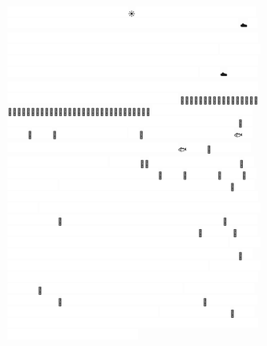 ![](./empty.png)![](./empty.png)![](./empty.png)![](./empty.png)![](./empty.png)![](./empty.png)![](./empty.png)![](./empty.png)![](./empty.png)![](./empty.png)![](./empty.png)![](./empty.png)☀️![](./empty.png)![](./empty.png)![](./empty.png)![](./empty.png)![](./empty.png)![](./empty.png)![](./empty.png)![](./empty.png)![](./empty.png)![](./empty.png)![](./empty.png)![](./empty.png)![](./empty.png)![](./empty.png)![](./empty.png)![](./empty.png)![](./empty.png)![](./empty.png)![](./empty.png)![](./empty.png)![](./empty.png)![](./empty.png)![](./empty.png)![](./empty.png)![](./empty.png)![](./empty.png)![](./empty.png)![](./empty.png)![](./empty.png)![](./empty.png)![](./empty.png)![](./empty.png)![](./empty.png)![](./empty.png)![](./empty.png)
☁️![](./empty.png)![](./empty.png)![](./empty.png)![](./empty.png)![](./empty.png)![](./empty.png)![](./empty.png)![](./empty.png)![](./empty.png)![](./empty.png)![](./empty.png)![](./empty.png)![](./empty.png)![](./empty.png)![](./empty.png)![](./empty.png)![](./empty.png)![](./empty.png)![](./empty.png)![](./empty.png)![](./empty.png)![](./empty.png)![](./empty.png)![](./empty.png)![](./empty.png)![](./empty.png)![](./empty.png)![](./empty.png)![](./empty.png)![](./empty.png)![](./empty.png)![](./empty.png)![](./empty.png)![](./empty.png)![](./empty.png)![](./empty.png)![](./empty.png)![](./empty.png)![](./empty.png)![](./empty.png)![](./empty.png)![](./empty.png)![](./empty.png)![](./empty.png)![](./empty.png)![](./empty.png)![](./empty.png)
![](./empty.png)![](./empty.png)![](./empty.png)![](./empty.png)![](./empty.png)![](./empty.png)![](./empty.png)![](./empty.png)![](./empty.png)![](./empty.png)![](./empty.png)![](./empty.png)![](./empty.png)![](./empty.png)![](./empty.png)![](./empty.png)![](./empty.png)![](./empty.png)![](./empty.png)![](./empty.png)![](./empty.png)![](./empty.png)![](./empty.png)![](./empty.png)![](./empty.png)![](./empty.png)![](./empty.png)![](./empty.png)![](./empty.png)![](./empty.png)![](./empty.png)![](./empty.png)![](./empty.png)![](./empty.png)![](./empty.png)![](./empty.png)![](./empty.png)![](./empty.png)![](./empty.png)![](./empty.png)![](./empty.png)![](./empty.png)![](./empty.png)![](./empty.png)![](./empty.png)![](./empty.png)![](./empty.png)![](./empty.png)
![](./empty.png)![](./empty.png)☁️![](./empty.png)![](./empty.png)![](./empty.png)![](./empty.png)![](./empty.png)![](./empty.png)![](./empty.png)![](./empty.png)![](./empty.png)![](./empty.png)![](./empty.png)![](./empty.png)![](./empty.png)![](./empty.png)![](./empty.png)![](./empty.png)![](./empty.png)![](./empty.png)![](./empty.png)![](./empty.png)![](./empty.png)![](./empty.png)![](./empty.png)![](./empty.png)![](./empty.png)![](./empty.png)![](./empty.png)![](./empty.png)![](./empty.png)![](./empty.png)![](./empty.png)![](./empty.png)![](./empty.png)![](./empty.png)![](./empty.png)![](./empty.png)![](./empty.png)![](./empty.png)![](./empty.png)![](./empty.png)![](./empty.png)![](./empty.png)![](./empty.png)![](./empty.png)![](./empty.png)
🌊🌊🌊🌊🌊🌊🌊🌊🌊🌊🌊🌊🌊🌊🌊🌊🌊🌊🌊🌊🌊🌊🌊🌊🌊🌊🌊🌊🌊🌊🌊🌊🌊🌊🌊🌊🌊🌊🌊🌊🌊🌊🌊🌊🌊🌊🌊🌊
![](./empty.png)![](./empty.png)![](./empty.png)![](./empty.png)![](./empty.png)![](./empty.png)![](./empty.png)![](./empty.png)![](./empty.png)![](./empty.png)![](./empty.png)![](./empty.png)![](./empty.png)![](./empty.png)![](./empty.png)![](./empty.png)![](./empty.png)![](./empty.png)![](./empty.png)![](./empty.png)![](./empty.png)![](./empty.png)![](./empty.png)![](./empty.png)![](./empty.png)![](./empty.png)![](./empty.png)![](./empty.png)![](./empty.png)![](./empty.png)![](./empty.png)![](./empty.png)![](./empty.png)🐬![](./empty.png)![](./empty.png)![](./empty.png)🦈![](./empty.png)![](./empty.png)🐠![](./empty.png)![](./empty.png)![](./empty.png)![](./empty.png)![](./empty.png)![](./empty.png)![](./empty.png)
![](./empty.png)🐡![](./empty.png)![](./empty.png)![](./empty.png)![](./empty.png)![](./empty.png)![](./empty.png)![](./empty.png)![](./empty.png)![](./empty.png)🐟![](./empty.png)![](./empty.png)![](./empty.png)![](./empty.png)![](./empty.png)![](./empty.png)![](./empty.png)![](./empty.png)![](./empty.png)![](./empty.png)![](./empty.png)![](./empty.png)![](./empty.png)![](./empty.png)![](./empty.png)![](./empty.png)![](./empty.png)![](./empty.png)🐟![](./empty.png)![](./empty.png)🐠![](./empty.png)![](./empty.png)![](./empty.png)![](./empty.png)![](./empty.png)![](./empty.png)![](./empty.png)![](./empty.png)![](./empty.png)![](./empty.png)![](./empty.png)![](./empty.png)![](./empty.png)![](./empty.png)
![](./empty.png)![](./empty.png)![](./empty.png)🐋🫧![](./empty.png)![](./empty.png)![](./empty.png)![](./empty.png)![](./empty.png)![](./empty.png)![](./empty.png)![](./empty.png)![](./empty.png)🦭![](./empty.png)![](./empty.png)![](./empty.png)![](./empty.png)![](./empty.png)![](./empty.png)![](./empty.png)![](./empty.png)![](./empty.png)![](./empty.png)![](./empty.png)![](./empty.png)![](./empty.png)![](./empty.png)![](./empty.png)![](./empty.png)🐙![](./empty.png)![](./empty.png)🦑![](./empty.png)![](./empty.png)![](./empty.png)🐋![](./empty.png)![](./empty.png)🫧![](./empty.png)![](./empty.png)![](./empty.png)![](./empty.png)![](./empty.png)![](./empty.png)
![](./empty.png)![](./empty.png)![](./empty.png)![](./empty.png)![](./empty.png)![](./empty.png)![](./empty.png)![](./empty.png)![](./empty.png)![](./empty.png)![](./empty.png)![](./empty.png)![](./empty.png)![](./empty.png)![](./empty.png)![](./empty.png)![](./empty.png)🐋![](./empty.png)![](./empty.png)![](./empty.png)![](./empty.png)![](./empty.png)![](./empty.png)![](./empty.png)![](./empty.png)![](./empty.png)![](./empty.png)![](./empty.png)![](./empty.png)![](./empty.png)![](./empty.png)![](./empty.png)![](./empty.png)![](./empty.png)![](./empty.png)![](./empty.png)![](./empty.png)![](./empty.png)![](./empty.png)![](./empty.png)![](./empty.png)![](./empty.png)![](./empty.png)![](./empty.png)![](./empty.png)![](./empty.png)![](./empty.png)
![](./empty.png)![](./empty.png)![](./empty.png)![](./empty.png)![](./empty.png)![](./empty.png)![](./empty.png)![](./empty.png)![](./empty.png)![](./empty.png)![](./empty.png)![](./empty.png)![](./empty.png)![](./empty.png)![](./empty.png)![](./empty.png)![](./empty.png)![](./empty.png)![](./empty.png)![](./empty.png)![](./empty.png)![](./empty.png)![](./empty.png)![](./empty.png)![](./empty.png)![](./empty.png)![](./empty.png)🐋![](./empty.png)![](./empty.png)![](./empty.png)![](./empty.png)![](./empty.png)![](./empty.png)![](./empty.png)![](./empty.png)![](./empty.png)![](./empty.png)![](./empty.png)![](./empty.png)![](./empty.png)![](./empty.png)![](./empty.png)![](./empty.png)🐠![](./empty.png)![](./empty.png)![](./empty.png)
![](./empty.png)![](./empty.png)![](./empty.png)![](./empty.png)![](./empty.png)![](./empty.png)![](./empty.png)![](./empty.png)![](./empty.png)![](./empty.png)![](./empty.png)![](./empty.png)![](./empty.png)![](./empty.png)![](./empty.png)![](./empty.png)![](./empty.png)![](./empty.png)![](./empty.png)🐠![](./empty.png)![](./empty.png)![](./empty.png)🦑![](./empty.png)![](./empty.png)![](./empty.png)![](./empty.png)![](./empty.png)![](./empty.png)![](./empty.png)![](./empty.png)![](./empty.png)![](./empty.png)![](./empty.png)![](./empty.png)![](./empty.png)![](./empty.png)![](./empty.png)![](./empty.png)![](./empty.png)![](./empty.png)![](./empty.png)![](./empty.png)![](./empty.png)![](./empty.png)![](./empty.png)![](./empty.png)
![](./empty.png)![](./empty.png)![](./empty.png)![](./empty.png)![](./empty.png)![](./empty.png)![](./empty.png)![](./empty.png)![](./empty.png)![](./empty.png)![](./empty.png)![](./empty.png)![](./empty.png)![](./empty.png)![](./empty.png)![](./empty.png)![](./empty.png)![](./empty.png)![](./empty.png)![](./empty.png)![](./empty.png)![](./empty.png)![](./empty.png)![](./empty.png)![](./empty.png)![](./empty.png)🐋![](./empty.png)![](./empty.png)![](./empty.png)![](./empty.png)![](./empty.png)![](./empty.png)![](./empty.png)![](./empty.png)![](./empty.png)![](./empty.png)![](./empty.png)![](./empty.png)![](./empty.png)![](./empty.png)![](./empty.png)![](./empty.png)![](./empty.png)![](./empty.png)![](./empty.png)![](./empty.png)![](./empty.png)
![](./empty.png)![](./empty.png)![](./empty.png)![](./empty.png)![](./empty.png)![](./empty.png)![](./empty.png)![](./empty.png)![](./empty.png)![](./empty.png)![](./empty.png)![](./empty.png)![](./empty.png)![](./empty.png)![](./empty.png)![](./empty.png)![](./empty.png)![](./empty.png)![](./empty.png)![](./empty.png)![](./empty.png)![](./empty.png)![](./empty.png)![](./empty.png)![](./empty.png)![](./empty.png)![](./empty.png)![](./empty.png)![](./empty.png)![](./empty.png)![](./empty.png)![](./empty.png)![](./empty.png)🪸![](./empty.png)![](./empty.png)![](./empty.png)![](./empty.png)![](./empty.png)![](./empty.png)![](./empty.png)![](./empty.png)![](./empty.png)![](./empty.png)![](./empty.png)![](./empty.png)![](./empty.png)![](./empty.png)
![](./empty.png)![](./empty.png)![](./empty.png)![](./empty.png)![](./empty.png)![](./empty.png)![](./empty.png)![](./empty.png)![](./empty.png)![](./empty.png)![](./empty.png)![](./empty.png)🌿![](./empty.png)![](./empty.png)![](./empty.png)![](./empty.png)![](./empty.png)![](./empty.png)![](./empty.png)![](./empty.png)![](./empty.png)![](./empty.png)![](./empty.png)![](./empty.png)![](./empty.png)![](./empty.png)🪸![](./empty.png)![](./empty.png)![](./empty.png)![](./empty.png)![](./empty.png)![](./empty.png)![](./empty.png)![](./empty.png)![](./empty.png)![](./empty.png)![](./empty.png)![](./empty.png)![](./empty.png)![](./empty.png)![](./empty.png)![](./empty.png)![](./empty.png)![](./empty.png)![](./empty.png)![](./empty.png)
![](./empty.png)![](./empty.png)![](./empty.png)![](./empty.png)![](./empty.png)![](./empty.png)![](./empty.png)🌱![](./empty.png)![](./empty.png)![](./empty.png)![](./empty.png)![](./empty.png)![](./empty.png)![](./empty.png)![](./empty.png)![](./empty.png)![](./empty.png)![](./empty.png)![](./empty.png)![](./empty.png)![](./empty.png)![](./empty.png)![](./empty.png)![](./empty.png)![](./empty.png)![](./empty.png)![](./empty.png)![](./empty.png)![](./empty.png)![](./empty.png)![](./empty.png)![](./empty.png)![](./empty.png)![](./empty.png)![](./empty.png)![](./empty.png)![](./empty.png)![](./empty.png)![](./empty.png)![](./empty.png)![](./empty.png)![](./empty.png)![](./empty.png)![](./empty.png)![](./empty.png)![](./empty.png)![](./empty.png)
